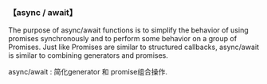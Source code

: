 ### 【async / await】
The purpose of async/await functions is to simplify the behavior of using promises synchronously and to perform some behavior on a group of Promises. Just like Promises are similar to structured callbacks, async/await is similar to combining generators and promises.

async/await : 简化generator 和 promise组合操作.

